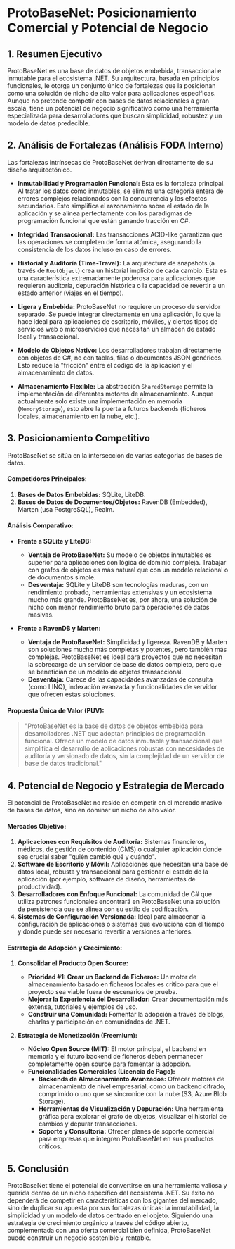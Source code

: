 # ProtoBaseNet: Posicionamiento Comercial y Potencial de Negocio

## 1. Resumen Ejecutivo

ProtoBaseNet es una base de datos de objetos embebida, transaccional e inmutable para el ecosistema .NET. Su arquitectura, basada en principios funcionales, le otorga un conjunto único de fortalezas que la posicionan como una solución de nicho de alto valor para aplicaciones específicas. Aunque no pretende competir con bases de datos relacionales a gran escala, tiene un potencial de negocio significativo como una herramienta especializada para desarrolladores que buscan simplicidad, robustez y un modelo de datos predecible.

## 2. Análisis de Fortalezas (Análisis FODA Interno)

Las fortalezas intrínsecas de ProtoBaseNet derivan directamente de su diseño arquitectónico.

*   **Inmutabilidad y Programación Funcional:** Esta es la fortaleza principal. Al tratar los datos como inmutables, se elimina una categoría entera de errores complejos relacionados con la concurrencia y los efectos secundarios. Esto simplifica el razonamiento sobre el estado de la aplicación y se alinea perfectamente con los paradigmas de programación funcional que están ganando tracción en C#.

*   **Integridad Transaccional:** Las transacciones ACID-like garantizan que las operaciones se completen de forma atómica, asegurando la consistencia de los datos incluso en caso de errores.

*   **Historial y Auditoría (Time-Travel):** La arquitectura de snapshots (a través de `RootObject`) crea un historial implícito de cada cambio. Esta es una característica extremadamente poderosa para aplicaciones que requieren auditoría, depuración histórica o la capacidad de revertir a un estado anterior (viajes en el tiempo).

*   **Ligera y Embebida:** ProtoBaseNet no requiere un proceso de servidor separado. Se puede integrar directamente en una aplicación, lo que la hace ideal para aplicaciones de escritorio, móviles, y ciertos tipos de servicios web o microservicios que necesitan un almacén de estado local y transaccional.

*   **Modelo de Objetos Nativo:** Los desarrolladores trabajan directamente con objetos de C#, no con tablas, filas o documentos JSON genéricos. Esto reduce la "fricción" entre el código de la aplicación y el almacenamiento de datos.

*   **Almacenamiento Flexible:** La abstracción `SharedStorage` permite la implementación de diferentes motores de almacenamiento. Aunque actualmente solo existe una implementación en memoria (`MemoryStorage`), esto abre la puerta a futuros backends (ficheros locales, almacenamiento en la nube, etc.).

## 3. Posicionamiento Competitivo

ProtoBaseNet se sitúa en la intersección de varias categorías de bases de datos.

#### Competidores Principales:

1.  **Bases de Datos Embebidas:** SQLite, LiteDB.
2.  **Bases de Datos de Documentos/Objetos:** RavenDB (Embedded), Marten (usa PostgreSQL), Realm.

#### Análisis Comparativo:

*   **Frente a SQLite y LiteDB:**
    *   **Ventaja de ProtoBaseNet:** Su modelo de objetos inmutables es superior para aplicaciones con lógica de dominio compleja. Trabajar con grafos de objetos es más natural que con un modelo relacional o de documentos simple.
    *   **Desventaja:** SQLite y LiteDB son tecnologías maduras, con un rendimiento probado, herramientas extensivas y un ecosistema mucho más grande. ProtoBaseNet es, por ahora, una solución de nicho con menor rendimiento bruto para operaciones de datos masivas.

*   **Frente a RavenDB y Marten:**
    *   **Ventaja de ProtoBaseNet:** Simplicidad y ligereza. RavenDB y Marten son soluciones mucho más completas y potentes, pero también más complejas. ProtoBaseNet es ideal para proyectos que no necesitan la sobrecarga de un servidor de base de datos completo, pero que se benefician de un modelo de objetos transaccional.
    *   **Desventaja:** Carece de las capacidades avanzadas de consulta (como LINQ), indexación avanzada y funcionalidades de servidor que ofrecen estas soluciones.

#### Propuesta Única de Valor (PUV):

> "ProtoBaseNet es la base de datos de objetos embebida para desarrolladores .NET que adoptan principios de programación funcional. Ofrece un modelo de datos inmutable y transaccional que simplifica el desarrollo de aplicaciones robustas con necesidades de auditoría y versionado de datos, sin la complejidad de un servidor de base de datos tradicional."

## 4. Potencial de Negocio y Estrategia de Mercado

El potencial de ProtoBaseNet no reside en competir en el mercado masivo de bases de datos, sino en dominar un nicho de alto valor.

#### Mercados Objetivo:

1.  **Aplicaciones con Requisitos de Auditoría:** Sistemas financieros, médicos, de gestión de contenido (CMS) o cualquier aplicación donde sea crucial saber "quién cambió qué y cuándo".
2.  **Software de Escritorio y Móvil:** Aplicaciones que necesitan una base de datos local, robusta y transaccional para gestionar el estado de la aplicación (por ejemplo, software de diseño, herramientas de productividad).
3.  **Desarrolladores con Enfoque Funcional:** La comunidad de C# que utiliza patrones funcionales encontrará en ProtoBaseNet una solución de persistencia que se alinea con su estilo de codificación.
4.  **Sistemas de Configuración Versionada:** Ideal para almacenar la configuración de aplicaciones o sistemas que evoluciona con el tiempo y donde puede ser necesario revertir a versiones anteriores.

#### Estrategia de Adopción y Crecimiento:

1.  **Consolidar el Producto Open Source:**
    *   **Prioridad #1: Crear un Backend de Ficheros:** Un motor de almacenamiento basado en ficheros locales es crítico para que el proyecto sea viable fuera de escenarios de prueba.
    *   **Mejorar la Experiencia del Desarrollador:** Crear documentación más extensa, tutoriales y ejemplos de uso.
    *   **Construir una Comunidad:** Fomentar la adopción a través de blogs, charlas y participación en comunidades de .NET.

2.  **Estrategia de Monetización (Freemium):**
    *   **Núcleo Open Source (MIT):** El motor principal, el backend en memoria y el futuro backend de ficheros deben permanecer completamente open source para fomentar la adopción.
    *   **Funcionalidades Comerciales (Licencia de Pago):**
        *   **Backends de Almacenamiento Avanzados:** Ofrecer motores de almacenamiento de nivel empresarial, como un backend cifrado, comprimido o uno que se sincronice con la nube (S3, Azure Blob Storage).
        *   **Herramientas de Visualización y Depuración:** Una herramienta gráfica para explorar el grafo de objetos, visualizar el historial de cambios y depurar transacciones.
        *   **Soporte y Consultoría:** Ofrecer planes de soporte comercial para empresas que integren ProtoBaseNet en sus productos críticos.

## 5. Conclusión

ProtoBaseNet tiene el potencial de convertirse en una herramienta valiosa y querida dentro de un nicho específico del ecosistema .NET. Su éxito no dependerá de competir en características con los gigantes del mercado, sino de duplicar su apuesta por sus fortalezas únicas: la inmutabilidad, la simplicidad y un modelo de datos centrado en el objeto. Siguiendo una estrategia de crecimiento orgánico a través del código abierto, complementada con una oferta comercial bien definida, ProtoBaseNet puede construir un negocio sostenible y rentable.
